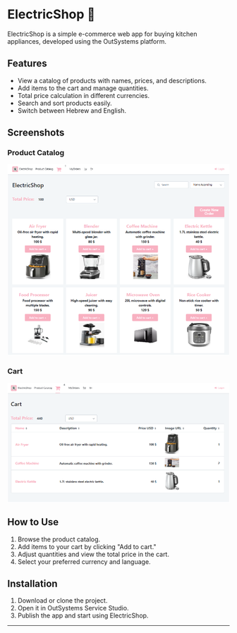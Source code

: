 # ElectricShop 🛒

ElectricShop is a simple e-commerce web app for buying kitchen appliances, developed using the OutSystems platform.

## Features

- View a catalog of products with names, prices, and descriptions.
- Add items to the cart and manage quantities.
- Total price calculation in different currencies.
- Search and sort products easily.
- Switch between Hebrew and English.

## Screenshots

### Product Catalog

<img src="Images/Screenshot 2024-12-30 151835.png" alt="Product Catalog" width="600px" />

### Cart

<img src="Images/Screenshot 2024-12-30 151906.png" alt="Cart Page" width="600px" />


## How to Use

1. Browse the product catalog.
2. Add items to your cart by clicking "Add to cart."
3. Adjust quantities and view the total price in the cart.
4. Select your preferred currency and language.

## Installation

1. Download or clone the project.
2. Open it in OutSystems Service Studio.
3. Publish the app and start using ElectricShop.

---


